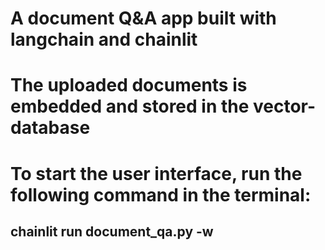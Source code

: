# A document Q&A app built with langchain and chainlit
# The uploaded documents is embedded and stored in the vector-database
# To start the user interface, run the following command in the terminal:
## chainlit run document_qa.py -w  
